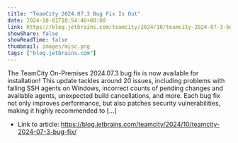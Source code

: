 ```yaml
---
title: "TeamCity 2024.07.3 Bug Fix Is Out"
date: 2024-10-01T10:54:40+00:00
link: https://blog.jetbrains.com/teamcity/2024/10/teamcity-2024-07-3-bug-fix/
showShare: false
showReadTime: false
thumbnail: images/misc.png
tags: ["blog.jetbrains.com"]
---
```

The TeamCity On-Premises 2024.07.3 bug fix is now available for installation! This update tackles around 20 issues, including problems with failing SSH agents on Windows, incorrect counts of pending changes and available agents, unexpected build cancellations, and more. Each bug fix not only improves performance, but also patches security vulnerabilities, making it highly recommended to […]

- Link to article: https://blog.jetbrains.com/teamcity/2024/10/teamcity-2024-07-3-bug-fix/